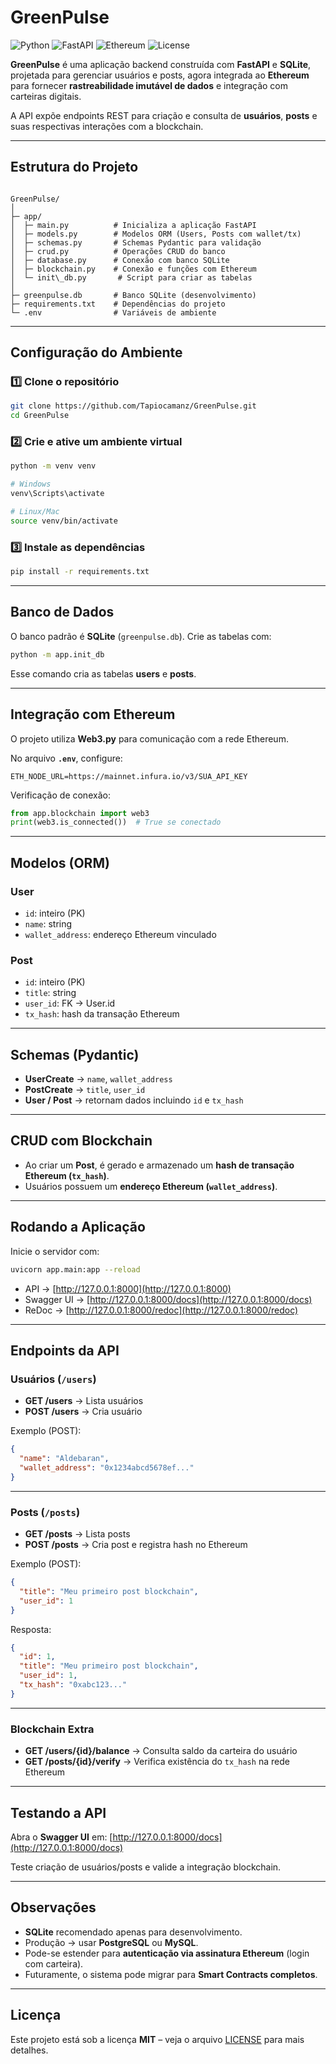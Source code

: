 
#  GreenPulse

![Python](https://img.shields.io/badge/Python-3.10+-blue?logo=python)
![FastAPI](https://img.shields.io/badge/FastAPI-0.110+-green?logo=fastapi)
![Ethereum](https://img.shields.io/badge/Ethereum-Web3.py-purple?logo=ethereum)
![License](https://img.shields.io/badge/License-MIT-yellow)

**GreenPulse** é uma aplicação backend construída com **FastAPI** e **SQLite**, projetada para gerenciar usuários e posts, agora integrada ao **Ethereum** para fornecer **rastreabilidade imutável de dados** e integração com carteiras digitais.  

A API expõe endpoints REST para criação e consulta de **usuários**, **posts** e suas respectivas interações com a blockchain.

---

##  Estrutura do Projeto

```

GreenPulse/
│
├─ app/
│  ├─ main.py          # Inicializa a aplicação FastAPI
│  ├─ models.py        # Modelos ORM (Users, Posts com wallet/tx)
│  ├─ schemas.py       # Schemas Pydantic para validação
│  ├─ crud.py          # Operações CRUD do banco
│  ├─ database.py      # Conexão com banco SQLite
│  ├─ blockchain.py    # Conexão e funções com Ethereum
│  └─ init\_db.py       # Script para criar as tabelas
│
├─ greenpulse.db       # Banco SQLite (desenvolvimento)
├─ requirements.txt    # Dependências do projeto
└─ .env                # Variáveis de ambiente

````

---

##  Configuração do Ambiente

### 1️⃣ Clone o repositório
```bash
git clone https://github.com/Tapiocamanz/GreenPulse.git
cd GreenPulse
````

### 2️⃣ Crie e ative um ambiente virtual

```bash
python -m venv venv

# Windows
venv\Scripts\activate

# Linux/Mac
source venv/bin/activate
```

### 3️⃣ Instale as dependências

```bash
pip install -r requirements.txt
```

---

## Banco de Dados

O banco padrão é **SQLite** (`greenpulse.db`).
Crie as tabelas com:

```bash
python -m app.init_db
```

Esse comando cria as tabelas **users** e **posts**.

---

##  Integração com Ethereum

O projeto utiliza **Web3.py** para comunicação com a rede Ethereum.

No arquivo **`.env`**, configure:

```
ETH_NODE_URL=https://mainnet.infura.io/v3/SUA_API_KEY
```

Verificação de conexão:

```python
from app.blockchain import web3
print(web3.is_connected())  # True se conectado
```

---

##  Modelos (ORM)

### User

* `id`: inteiro (PK)
* `name`: string
* `wallet_address`: endereço Ethereum vinculado

### Post

* `id`: inteiro (PK)
* `title`: string
* `user_id`: FK → User.id
* `tx_hash`: hash da transação Ethereum

---

##  Schemas (Pydantic)

* **UserCreate** → `name`, `wallet_address`
* **PostCreate** → `title`, `user_id`
* **User / Post** → retornam dados incluindo `id` e `tx_hash`

---

##  CRUD com Blockchain

* Ao criar um **Post**, é gerado e armazenado um **hash de transação Ethereum (`tx_hash`)**.
* Usuários possuem um **endereço Ethereum (`wallet_address`)**.

---

##  Rodando a Aplicação

Inicie o servidor com:

```bash
uvicorn app.main:app --reload
```

* API → [http://127.0.0.1:8000](http://127.0.0.1:8000)
* Swagger UI → [http://127.0.0.1:8000/docs](http://127.0.0.1:8000/docs)
* ReDoc → [http://127.0.0.1:8000/redoc](http://127.0.0.1:8000/redoc)

---

##  Endpoints da API

###  Usuários (`/users`)

* **GET /users** → Lista usuários
* **POST /users** → Cria usuário

Exemplo (POST):

```json
{
  "name": "Aldebaran",
  "wallet_address": "0x1234abcd5678ef..."
}
```

---

###  Posts (`/posts`)

* **GET /posts** → Lista posts
* **POST /posts** → Cria post e registra hash no Ethereum

Exemplo (POST):

```json
{
  "title": "Meu primeiro post blockchain",
  "user_id": 1
}
```

Resposta:

```json
{
  "id": 1,
  "title": "Meu primeiro post blockchain",
  "user_id": 1,
  "tx_hash": "0xabc123..."
}
```

---

###  Blockchain Extra

* **GET /users/{id}/balance** → Consulta saldo da carteira do usuário
* **GET /posts/{id}/verify** → Verifica existência do `tx_hash` na rede Ethereum

---

##  Testando a API

Abra o **Swagger UI** em:
 [http://127.0.0.1:8000/docs](http://127.0.0.1:8000/docs)

Teste criação de usuários/posts e valide a integração blockchain.

---

##  Observações

* **SQLite** recomendado apenas para desenvolvimento.
* Produção → usar **PostgreSQL** ou **MySQL**.
* Pode-se estender para **autenticação via assinatura Ethereum** (login com carteira).
* Futuramente, o sistema pode migrar para **Smart Contracts completos**.

---

##  Licença

Este projeto está sob a licença **MIT** – veja o arquivo [LICENSE](LICENSE) para mais detalhes.

```

